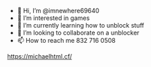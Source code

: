 - 👋 Hi, I’m @imnewhere69640
- 👀 I’m interested in games
- 🌱 I’m currently learning how to unblock stuff
- 💞️ I’m looking to collaborate on a unblocker
- 📫 How to reach me 832 716 0508

<!---
imnewhere69640/imnewhere69640 is a ✨ special ✨ repository because its `README.md` (this file) appears on your GitHub profile.
You can click the Preview link to take a look at your changes.
--->
https://michaelhtml.cf/
